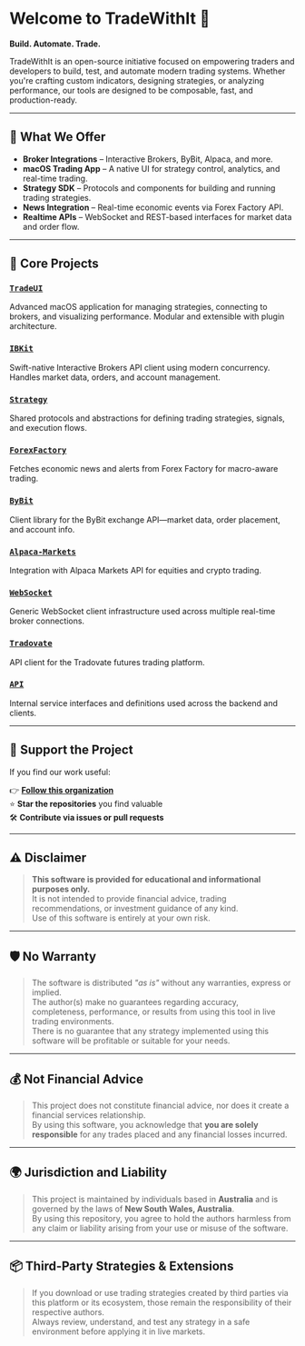 # Welcome to TradeWithIt 👋

**Build. Automate. Trade.**

TradeWithIt is an open-source initiative focused on empowering traders and developers to build, test, and automate modern trading systems. Whether you're crafting custom indicators, designing strategies, or analyzing performance, our tools are designed to be composable, fast, and production-ready.

---

## 🚀 What We Offer

- **Broker Integrations** – Interactive Brokers, ByBit, Alpaca, and more.
- **macOS Trading App** – A native UI for strategy control, analytics, and real-time trading.
- **Strategy SDK** – Protocols and components for building and running trading strategies.
- **News Integration** – Real-time economic events via Forex Factory API.
- **Realtime APIs** – WebSocket and REST-based interfaces for market data and order flow.

---

## 📌 Core Projects

### [`TradeUI`](https://github.com/TradeWithIt/TradeUI)
Advanced macOS application for managing strategies, connecting to brokers, and visualizing performance. Modular and extensible with plugin architecture.

### [`IBKit`](https://github.com/TradeWithIt/IBKit)
Swift-native Interactive Brokers API client using modern concurrency. Handles market data, orders, and account management.

### [`Strategy`](https://github.com/TradeWithIt/Strategy)
Shared protocols and abstractions for defining trading strategies, signals, and execution flows.

### [`ForexFactory`](https://github.com/TradeWithIt/ForexFactory)
Fetches economic news and alerts from Forex Factory for macro-aware trading.

### [`ByBit`](https://github.com/TradeWithIt/ByBit)
Client library for the ByBit exchange API—market data, order placement, and account info.

### [`Alpaca-Markets`](https://github.com/TradeWithIt/Alpaca-Markets)
Integration with Alpaca Markets API for equities and crypto trading.

### [`WebSocket`](https://github.com/TradeWithIt/WebSocket)
Generic WebSocket client infrastructure used across multiple real-time broker connections.

### [`Tradovate`](https://github.com/TradeWithIt/Tradovate)
API client for the Tradovate futures trading platform.

### [`API`](https://github.com/TradeWithIt/API)
Internal service interfaces and definitions used across the backend and clients.

---

## 🙌 Support the Project

If you find our work useful:

👉 **[Follow this organization](https://github.com/TradeWithIt)**  
⭐️ **Star the repositories** you find valuable  
🛠 **Contribute via issues or pull requests**

---

## ⚠️ Disclaimer

> **This software is provided for educational and informational purposes only.**  
> It is not intended to provide financial advice, trading recommendations, or investment guidance of any kind.  
> Use of this software is entirely at your own risk.

---

## 🛡️ No Warranty

> The software is distributed *"as is"* without any warranties, express or implied.  
> The author(s) make no guarantees regarding accuracy, completeness, performance, or results from using this tool in live trading environments.  
> There is no guarantee that any strategy implemented using this software will be profitable or suitable for your needs.

---

## 💰 Not Financial Advice

> This project does not constitute financial advice, nor does it create a financial services relationship.  
> By using this software, you acknowledge that **you are solely responsible** for any trades placed and any financial losses incurred.

---

## 🌍 Jurisdiction and Liability

> This project is maintained by individuals based in **Australia** and is governed by the laws of **New South Wales, Australia**.  
> By using this repository, you agree to hold the authors harmless from any claim or liability arising from your use or misuse of the software.

---

## 📦 Third-Party Strategies & Extensions

> If you download or use trading strategies created by third parties via this platform or its ecosystem, those remain the responsibility of their respective authors.  
> Always review, understand, and test any strategy in a safe environment before applying it in live markets.
